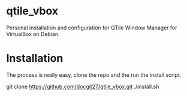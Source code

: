 # qtile_vbox
Personal installation and configuration for QTile Window Manager for VirtualBox on Debian.

# Installation
The process is really easy, clone the repo and the run the install script.

git clone https://github.com/docgit27/qtile_vbox.git
./install.sh

